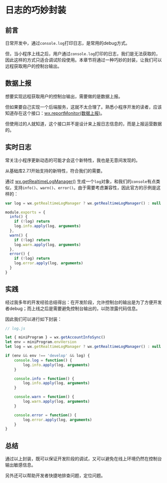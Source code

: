 # 日志的巧妙封装

## 前言

日常开发中，通过`console.log`打印日志，是常用的debug方式。

但，当小程序上线之后，用户通过`console.log`打印的日志，我们是无法获取的，因此这样的方式只适合调试阶段使用。本章节将通过一种巧妙的封装，让我们可以远程获取用户的控制台输出。

## 数据上报

想要实现远程获取用户的控制台输出，需要做的是数据上报。

但如果要自己实现一个后端服务，这就不太合理了。熟悉小程序开发的读者，应该知道存在这个接口：[wx.reportMonitor(数据上报)](https://developers.weixin.qq.com/miniprogram/dev/api/open-api/report/wx.reportMonitor.html)。

但使用过的人就知道，这个接口并不是设计来上报日志信息的，而是上报运营数据的。

## 实时日志

常关注小程序更新动态的可能才会这个新特性，我也是无意间发现的。

从基础库2.7.1开始支持的新特性，符合我们的需要。

通过 [wx.getRealtimeLogManager()](https://developers.weixin.qq.com/miniprogram/dev/framework/realtimelog/) 生成一个`log`对象，和我们的`console`有点类似，支持`info()`、`warn()`、`error()`。由于需要考虑兼容性，因此官方的示例是这样的：

```js
var log = wx.getRealtimeLogManager ? wx.getRealtimeLogManager() : null

module.exports = {
  info() {
    if (!log) return
    log.info.apply(log, arguments)
  },
  warn() {
    if (!log) return
    log.warn.apply(log, arguments)
  },
  error() {
    if (!log) return
    log.error.apply(log, arguments)
  }
}
```

## 实践

经过我多年的开发经验总结得出：在开发阶段，允许控制台的输出是为了方便开发者debug；而上线之后是需要避免控制台输出的，以防泄露代码信息。

因此我们可以进行如下封装：

```js
// log.js

let { miniProgram } = wx.getAccountInfoSync()
let env = miniProgram.envVersion
let log = wx.getRealtimeLogManager ? wx.getRealtimeLogManager() : null

if (env && env !== 'develop' && log) {
    console.log = function() {
        log.info.apply(log, arguments)
    }

    console.info = function() {
        log.info.apply(log, arguments)
    }

    console.warn = function() {
        log.warn.apply(log, arguments)
    }

    console.error = function() {
        log.error.apply(log, arguments)
    }
}
```

## 总结

通过以上封装，既可以保证开发阶段的调试，又可以避免在线上环境仍然在控制台输出敏感信息。

另外还可以帮助开发者快捷地排查问题，定位问题。